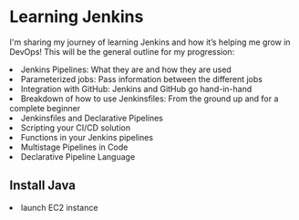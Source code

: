 # Learning Jenkins
I'm sharing my journey of learning Jenkins and how it’s helping me grow in DevOps! This will be the general outline for my progression:
<li>Jenkins Pipelines: What they are and how they are used</li>
<li>Parameterized jobs: Pass information between the different jobs</li>
<li>Integration with GitHub: Jenkins and GitHub go hand-in-hand</li>
<li>Breakdown of how to use Jenkinsfiles: From the ground up and for a complete beginner</li>
<li>Jenkinsfiles and Declarative Pipelines</li>
<li>Scripting your CI/CD solution</li>
<li>Functions in your Jenkins pipelines</li>
<li>Multistage Pipelines in Code</li>
<li>Declarative Pipeline Language</li>

<h2>Install Java</h2>
<li>launch EC2 instance</li>
